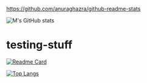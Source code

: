 https://github.com/anuraghazra/github-readme-stats

![M's GitHub stats](https://github-readme-stats.vercel.app/api?username=mpoirierpax8&show_icons=true&theme=dark&count_private=true)

# testing-stuff


[![Readme Card](https://github-readme-stats.vercel.app/api/pin/?username=mpoirierpax8&repo=testing-stuff)](https://github.com/mpoirierpax8/testing-stuff)

[![Top Langs](https://github-readme-stats.vercel.app/api/top-langs/?username=mpoirierpax8)](https://github.com/anuraghazra/testing-stuff)
